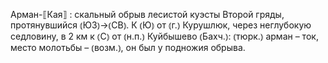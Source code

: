 ---
---

Арман-⟦Кая⟧
: скальный обрыв лесистой куэсты Второй гряды, протянувшийся ⦅ЮЗ⦆→⦅СВ⦆. К ⦅Ю⦆ от ⦅г.⦆ Курушлюк, через неглубокую седловину, в 2 км к ⦅С⦆ от ⦅н.п.⦆ Куйбышево ⦅Бахч.⦆: ⦅тюрк.⦆ арман – ток, место молотьбы – ⦅возм.⦆, он был у подножия обрыва.
